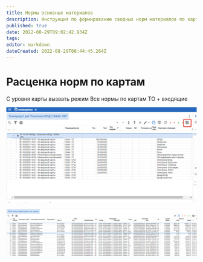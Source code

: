 ```yaml
---
title: Нормы основных материалов
description: Инструкция по формированию сводных норм материалов по карте ремонта с учетом вложенных
published: true
date: 2022-08-29T09:02:42.934Z
tags: 
editor: markdown
dateCreated: 2022-08-29T08:44:45.264Z
---
```


# Расценка норм по картам

С уровня карты вызвать режим Все нормы по картам ТО + входящие

![](<../../../../assets/image (526).png>)

![](<../../../../assets/image (441).png>)
